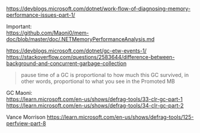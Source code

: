 https://devblogs.microsoft.com/dotnet/work-flow-of-diagnosing-memory-performance-issues-part-1/  

Important:  
https://github.com/Maoni0/mem-doc/blob/master/doc/.NETMemoryPerformanceAnalysis.md   

https://devblogs.microsoft.com/dotnet/gc-etw-events-1/  
https://stackoverflow.com/questions/2583644/difference-between-background-and-concurrent-garbage-collection


>  pause time of a GC is proportional to how much this GC survived, in other words, proportional to what you see in the Promoted MB

GC Maoni:  
https://learn.microsoft.com/en-us/shows/defrag-tools/33-clr-gc-part-1
https://learn.microsoft.com/en-us/shows/defrag-tools/34-clr-gc-part-2

Vance Morrison
https://learn.microsoft.com/en-us/shows/defrag-tools/125-perfview-part-8
